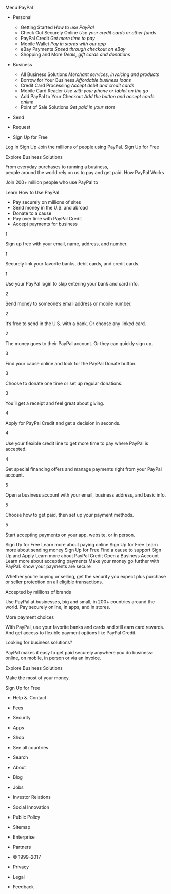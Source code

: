 Menu PayPal

*   Personal
    *   Getting Started _How to use PayPal_
    *   Check Out Securely Online _Use your credit cards or other funds_
    *   PayPal Credit _Get more time to pay_
    *   Mobile Wallet _Pay in stores with our app_
    *   eBay Payments _Speed through checkout on eBay_
    *   Shopping and More _Deals, gift cards and donations_
*   Business
    *   All Business Solutions _Merchant services, invoicing and products_
    *   Borrow for Your Business _Affordable business loans_
    *   Credit Card Processing _Accept debit and credit cards_
    *   Mobile Card Reader _Use with your phone or tablet on the go_
    *   Add PayPal to Your Checkout _Add the button and accept cards online_
    *   Point of Sale Solutions _Get paid in your store_
*   Send
    
*   Request

*   Sign Up for Free

Log In Sign Up Join the millions of people using PayPal. Sign Up for Free

Explore Business Solutions

From everyday purchases to running a business,  
people around the world rely on us to pay and get paid. How PayPal Works

Join 200+ million people who use PayPal to

Learn How to Use PayPal

*   Pay securely on millions of sites
*   Send money in the U.S. and abroad
*   Donate to a cause
*   Pay over time with PayPal Credit
*   Accept payments for business

1

Sign up free with your email, name, address, and number.

1

Securely link your favorite banks, debit cards, and credit cards.

1

Use your PayPal login to skip entering your bank and card info.

2

Send money to someone’s email address or mobile number.

2

It’s free to send in the U.S. with a bank. Or choose any linked card.

2

The money goes to their PayPal account. Or they can quickly sign up.

3

Find your cause online and look for the PayPal Donate button.

3

Choose to donate one time or set up regular donations.

3

You’ll get a receipt and feel great about giving.

4

Apply for PayPal Credit and get a decision in seconds.

4

Use your ﬂexible credit line to get more time to pay where PayPal is accepted.

4

Get special ﬁnancing oﬀers and manage payments right from your PayPal account.

5

Open a business account with your email, business address, and basic info.

5

Choose how to get paid, then set up your payment methods.

5

Start accepting payments on your app, website, or in person.

Sign Up for Free Learn more about paying online Sign Up for Free Learn more about sending money Sign Up for Free Find a cause to support Sign Up and Apply Learn more about PayPal Credit Open a Business Account Learn more about accepting payments Make your money go further with PayPal. Know your payments are secure

Whether you’re buying or selling, get the security you expect plus purchase or seller protection on all eligible transactions.

Accepted by millions of brands

Use PayPal at businesses, big and small, in 200+ countries around the world. Pay securely online, in apps, and in stores.

More payment choices

With PayPal, use your favorite banks and cards and still earn card rewards. And get access to flexible payment options like PayPal Credit.

Looking for business solutions?

PayPal makes it easy to get paid securely anywhere you do business: online, on mobile, in person or via an invoice.

Explore Business Solutions

Make the most of your money.

Sign Up for Free

*   Help &. Contact
*   Fees
*   Security
*   Apps
*   Shop
*   See all countries
*   Search

*   About
*   Blog
*   Jobs
*   Investor Relations
*   Social Innovation
*   Public Policy
*   Sitemap
*   Enterprise
*   Partners

*   © 1999–2017
*   Privacy
*   Legal
*   Feedback